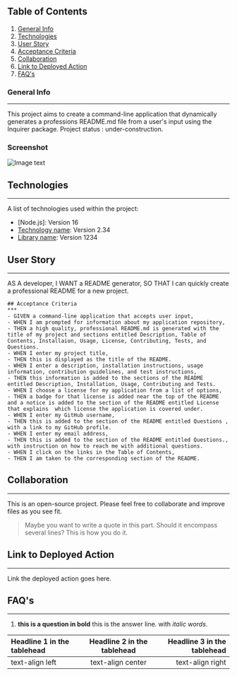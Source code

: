 ## Table of Contents
1. [General Info](#general-info)
2. [Technologies](#technologies)
3. [User Story](#user-story)
4. [Acceptance Criteria](#acceptance-criteria)
5. [Collaboration](#collaboration)
6. [Link to Deployed Action](#deployed-action)
7. [FAQ's](#faq)
### General Info
***
This project aims to create a command-line application that dynamically generates a professions README.md file from a user's input using the Inquirer package. Project status : under-construction.
### Screenshot
![Image text](https://www.united-internet.de/fileadmin/user_upload/Brands/Downloads/Logo_IONOS_by.jpg)
## Technologies
***
A list of technologies used within the project:
* [Node.js]: Version 16 
* [Technology name](https://example.com): Version 2.34
* [Library name](https://example.com): Version 1234
## User Story
***
AS A developer,
I WANT a README generator, 
SO THAT I can quickly create a professional README for a new project.
```
## Acceptance Criteria
***
- GIVEN a command-line application that accepts user input,
- WHEN I am prompted for information about my application repository,
- THEN a high quality, professional README.md is generated with the title of my project and sections entitled Description, Table of Contents, Installaion, Usage, License, Contributing, Tests, and Questions.
- WHEN I enter my project title,
- THEN this is displayed as the title of the README.
- WHEN I enter a description, installation instructions, usage information, contribution guidelines, and test instructions,
- THEN this information is added to the sections of the README entitled Description, Installation, Usage, Contributing and Tests.
- WHEN I choose a license for my application from a list of options, 
- THEN a badge for that license is added near the top of the README and a notice is added to the section of the README entitled License that explains  which license the application is covered under.
- WHEN I enter my GitHub username, 
- THEN this is added to the section of the README entitled Questions , with a link to my GitHub profile.
- WHEN I enter my email address,
- THEN this is added to the section of the README entitled Questions., with instruction on how to reach me with additional questions.
- WHEN I click on the links in the Table of Contents,
- THEN I am taken to the corresponding section of the README.
```
## Collaboration
***
This is an open-source project. Please feel free to collaborate and improve files as you see fit. 
> Maybe you want to write a quote in this part. 
> Should it encompass several lines?
> This is how you do it.
## Link to Deployed Action
***
Link the deployed action goes here.
## FAQ's
***
1. **this is a question in bold**
this is the answer line. with _italic words_.



| Headline 1 in the tablehead | Headline 2 in the tablehead | Headline 3 in the tablehead |
|:--------------|:-------------:|--------------:|
| text-align left | text-align center | text-align right |